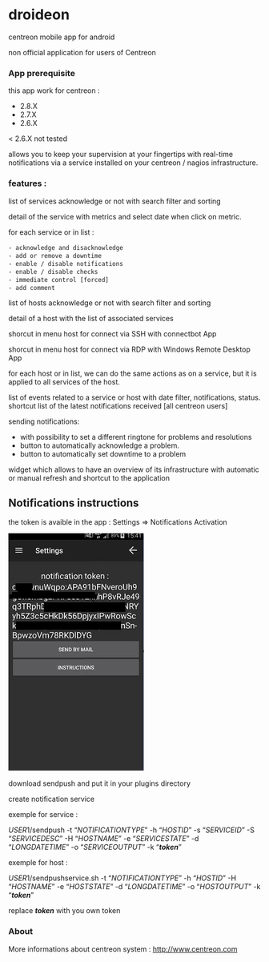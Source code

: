 # droideon
centreon mobile app for android

non official application for users of Centreon

### App prerequisite

this app work for centreon :
- 2.8.X
- 2.7.X
- 2.6.X

< 2.6.X not tested

allows you to keep your supervision at your fingertips with real-time notifications via a service installed on your centreon / nagios infrastructure.

### features :

list of services acknowledge or not with search filter and sorting

detail of the service with metrics and select date when click on metric.

for each service or in list :

    - acknowledge and disacknowledge
    - add or remove a downtime
    - enable / disable notifications
    - enable / disable checks
    - immediate control [forced]
    - add comment

list of hosts acknowledge or not with search filter and sorting

detail of a host with the list of associated services

shorcut in menu host for connect via SSH with connectbot App

shorcut in menu host for connect via RDP with Windows Remote Desktop App

for each host or in list, we can do the same actions as on a service, but it is applied to all services of the host.

 list of events related to a service or host with date filter, notifications, status.
 shortcut list of the latest notifications received [all centreon users]

sending notifications:
- with possibility to set a different ringtone for problems and resolutions
- button to automatically acknowledge a problem.
- button to automatically set downtime to a problem


widget which allows to have an overview of its infrastructure with automatic or manual refresh and shortcut to the application


## Notifications instructions

the token is avaible in the app  :  Settings => Notifications Activation

![Android capture](androidcapturenotif.jpg?raw=true "notif catpure")

download sendpush  and put it in your plugins directory

create notification service 

exemple for service :

$USER1$/sendpush -t “$NOTIFICATIONTYPE$” -h “$HOSTID$” -s “$SERVICEID$” -S “$SERVICEDESC$” -H “$HOSTNAME$” -e “$SERVICESTATE$” -d “$LONGDATETIME$” -o “$SERVICEOUTPUT$” -k “***token***”

exemple for host :

$USER1$/sendpushservice.sh -t “$NOTIFICATIONTYPE$” -h “$HOSTID$” -H “$HOSTNAME$” -e “$HOSTSTATE$” -d “$LONGDATETIME$” -o “$HOSTOUTPUT$” -k “***token***”

replace ***token***  with you own token 
### About 
More informations about centreon system :
http://www.centreon.com
